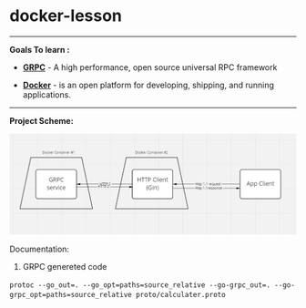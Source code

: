 # docker-lesson

---
__Goals To learn :__

- __[GRPC](https://grpc.io)__ - A high performance, open source universal RPC framework

- __[Docker](https://docker.com/)__ -  is an open platform for developing, shipping, and running applications.

---

__Project Scheme:__

![Screenshot](git-images/project_scheme.png)

Documentation:
1) GRPC genereted code

`protoc --go_out=. --go_opt=paths=source_relative --go-grpc_out=. --go-grpc_opt=paths=source_relative proto/calculater.proto
`
